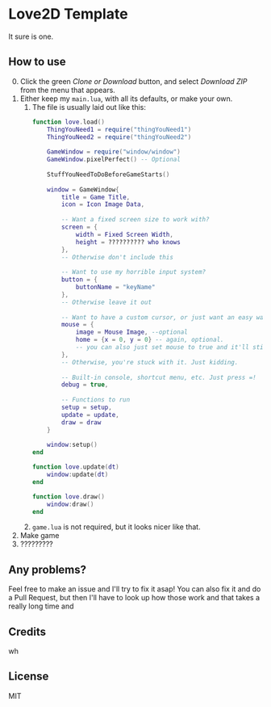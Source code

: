 # Love2D Template

It sure is one.

## How to use
0. Click the green *Clone or Download* button, and select *Download ZIP* from the menu that appears.
1. Either keep my `main.lua`, with all its defaults, or make your own.
	1. The file is usually laid out like this: 
		```lua
		function love.load()
			ThingYouNeed1 = require("thingYouNeed1")
			ThingYouNeed2 = require("thingYouNeed2")
			
			GameWindow = require("window/window")
			GameWindow.pixelPerfect() -- Optional
			
			StuffYouNeedToDoBeforeGameStarts()
			
			window = GameWindow{
				title = Game Title,
				icon = Icon Image Data,
				
				-- Want a fixed screen size to work with?
				screen = {
					width = Fixed Screen Width,
					height = ?????????? who knows
				},
				-- Otherwise don't include this
				
				-- Want to use my horrible input system?
				button = {
					buttonName = "keyName"
				},
				-- Otherwise leave it out
				
				-- Want to have a custom cursor, or just want an easy way to get mouse coords?
				mouse = {
					image = Mouse Image, --optional
					home = {x = 0, y = 0} -- again, optional.
					-- you can also just set mouse to true and it'll still give you all the mouse features without hiding the mouse.
				},
				-- Otherwise, you're stuck with it. Just kidding.
				
				-- Built-in console, shortcut menu, etc. Just press =!
				debug = true,
				
				-- Functions to run
				setup = setup,
				update = update,
				draw = draw
			}
			
			window:setup()
		end
		
		function love.update(dt)
			window:update(dt)
		end
		
		function love.draw()
			window:draw()
		end
		```
	2. `game.lua` is not required, but it looks nicer like that.
2. Make game
3. ?????????

## Any problems?

Feel free to make an issue and I'll try to fix it asap! You can also fix it and do a Pull Request, but then I'll have to look up how those work and that takes a really long time and

## Credits

wh

## License

MIT
